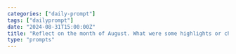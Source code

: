 ```yaml
---
categories: ["daily-prompt"]
tags: ["dailyprompt"]
date: "2024-08-31T15:00:00Z"
title: "Reflect on the month of August. What were some highlights or challenges?"
type: "prompts"
---
```

